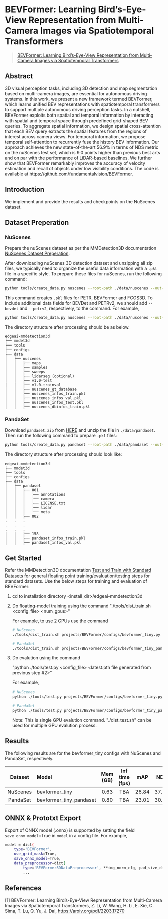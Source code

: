 # BEVFormer: Learning Bird’s-Eye-View Representation from Multi-Camera Images via Spatiotemporal Transformers

> [BEVFormer: Learning Bird’s-Eye-View Representation from Multi-Camera Images via Spatiotemporal Transformers](https://arxiv.org/pdf/2203.17270)

<!-- [ALGORITHM] -->

## Abstract

3D visual perception tasks, including 3D detection and map segmentation based on multi-camera images, are essential for autonomous driving systems. In this work, we present a new framework termed BEVFormer, which learns unified BEV representations with spatiotemporal transformers to support multiple autonomous driving perception tasks. In a nutshell, BEVFormer exploits both spatial and temporal information by interacting with spatial and temporal space through predefined
grid-shaped BEV queries. To aggregate spatial information, we design spatial cross-attention that each BEV query extracts the spatial features from the regions of interest across camera views. For temporal information, we propose temporal self-attention to recurrently fuse the history BEV information. Our approach achieves the new state-of-the-art 56.9% in terms of NDS metric on the nuScenes test set, which is 9.0 points higher than previous best arts and on par with the performance of LiDAR-based baselines. We further show that BEVFormer remarkably improves
the accuracy of velocity estimation and recall of objects under low visibility conditions. The code is available at https://github.com/fundamentalvision/BEVFormer.

## Introduction

We implement and provide the results and checkpoints on the NuScenes dataset. <!-- The result can be found in [Object Detection Zoo](../../docs/det3d_modelzoo.md) -->

## Dataset Preperation

### NuScenes

Prepare the nuScenes dataset as per the MMDetection3D documentation [NuScenes Dataset Preperation](../../docs/en/advanced_guides/datasets/nuscenes.md). 

After downloading nuScenes 3D detection dataset and unzipping all zip files, we typically need to organize the useful data information with a `.pkl` file in a specific style.
To prepare these files for nuScenes, run the following command:

```bash
python tools/create_data.py nuscenes --root-path ./data/nuscenes --out-dir ./data/nuscenes --extra-tag nuscenes
```

This command creates `.pkl` files for PETR, BEVFormer and FCOS3D. To include additional data fields for BEVDet and PETRv2, we should add `--bevdet` and `--petrv2`, respectively, to the command. For example,

```bash
python tools/create_data.py nuscenes --root-path ./data/nuscenes --out-dir ./data/nuscenes --extra-tag nuscenes --bevdet --petrv2
```

The directory structure after processing should be as below.

```
edgeai-mmdetection3d
├── mmdet3d
├── tools
├── configs
├── data
│   ├── nuscenes
│   │   ├── maps
│   │   ├── samples
│   │   ├── sweeps
│   │   ├── lidarseg (optional)
│   │   ├── v1.0-test
|   |   ├── v1.0-trainval
│   │   ├── nuscenes_gt_database
│   │   ├── nuscenes_infos_train.pkl
│   │   ├── nuscenes_infos_val.pkl
│   │   ├── nuscenes_infos_test.pkl
│   │   ├── nuscenes_dbinfos_train.pkl
```

### PandaSet 

Download `pandaset.zip` from [HERE](https://huggingface.co/datasets/georghess/pandaset/tree/main) and unzip the file in `./data/pandaset`. Then run the following command to prepare `.pkl` files:

```bash
python tools/create_data.py pandaset --root-path ./data/pandaset --out-dir ./data/pandaset --extra-tag pandaset
```

The directory structure after processing should look like:

```
edgeai-mmdetection3d
├── mmdet3d
├── tools
├── configs
├── data
│   ├── pandaset
│   │   ├── 001
│   │   │   ├── annotations
│   │   │   ├── camera
│   │   │   ├── LICENSE.txt
│   │   │   ├── lidar
│   │   │   └── meta
│   │   ├── 002 
.   .   .
.   .   .
.   .   .
│   │   ├── 158
│   │   ├── pandaset_infos_train.pkl
│   │   ├── pandaset_infos_val.pkl
```

## Get Started

Refer the MMDetection3D documentation [Test and Train with Standard Datasets](../../docs/en/user_guides/train_test.md) for general floating point training/evaluation/testing steps for standard datasets. Use the below steps for training and evaluation of BEVFormer:

1. cd to installation directory <install_dir>/edgeai-mmdetection3d

2. Do floating-model training using the command 
    "./tools/dist_train.sh <config_file> <num_gpus>"

    For example, to use 2 GPUs use the command
    ```bash
    # NuScenes
    ./tools/dist_train.sh projects/BEVFormer/configs/bevformer_tiny.py 2

    # PandaSet
    ./tools/dist_train.sh projects/BEVFormer/configs/bevformer_tiny_pandaset.py 2
    ```

3.  Do evalution using the command 

    "python ./tools/test.py <config_file> <latest.pth file generated from previous step #2>" 

    For example,

    ```bash
    # NuScenes
    python ./tools/test.py projects/BEVFormer/configs/bevformer_tiny.py ./work_dirs/bevformer_tiny/epoch_24.pth

    # PandaSet
    python ./tools/test.py projects/BEVFormer/configs/bevformer_tiny_pandaset.py ./work_dirs/bevformer_tiny_pandaset/epoch_24.pth
    ```
    Note: This is single GPU evalution command. "./dist_test.sh" can be used for multiple GPU evalution process.


## Results

The following results are for the bevformer_tiny configs with NuScenes and PandaSet, respectively.

|  Dataset  |                      Model                    | Mem (GB) | Inf time (fps) |  mAP   |  NDS  |
|:---------:|:--------------------------------------------- | :------: | :------------: | :---:  | :--:  |
| NuScenes  | bevformer_tiny                                |   0.63   |       TBA      | 26.84  | 37.09 | 
| PandaSet  | bevformer_tiny_pandaset                       |   0.80   |       TBA      | 23.01  | 30.05 | 

<!-- 
## 3D Object Detection Model Zoo

Complexity and Accuracy report of several trained models is available at the [3D Detection Model Zoo](../../docs/det3d_modelzoo.md) 


## Quantization
This tutorial explains more about quantization and how to do [Quantization Aware Training (QAT)](../../docs/det3d_quantization.md) of detection models.
-->

## ONNX & Prototxt Export

Export of ONNX model (.onnx) is supported by setting the field `save_onnx_model`=True in `model` in a config file. For example,

```bash
model = dict(
    type='BEVFormer',
    use_grid_mask=True,
    save_onnx_model=True,
    data_preprocessor=dict(
        type='BEVFormer3DDataPreprocessor', **img_norm_cfg, pad_size_divisor=32),
        ...
```
## References

[1] BEVFormer: Learning Bird’s-Eye-View Representation from Multi-Camera Images via Spatiotemporal Transformers, Z. Li, W. Wang, H. Li, E. Xie, C. Sima, T. Lu, Q. Yu, J. Dai, https://arxiv.org/pdf/2203.17270
